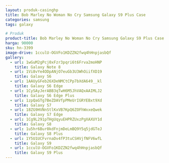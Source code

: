 ```yaml
---
layout: produk-casinghp
title: Bob Marley No Woman No Cry Samsung Galaxy S9 Plus Case
categories: samsung
tags: galaxy

# Produk
product-title: Bob Marley No Woman No Cry Samsung Galaxy S9 Plus Case
harga: 90000
sku: hn-3399
image-drive: 1cculU-OGVFo1KDZZN2fwq4hHnpjasbQf
gallery:
  - url: 1wGuM2gPcj0xFzr3pqri6t6Frva2moHNP
    title: Galaxy Note 8
  - url: 1Vi8vYe4ODpANjO7euGb3U3WhOiifXD19
    title: Galaxy S6
  - url: 1AAUyGFeb26XDeNMCtCPp7bXdA649__kl
    title: Galaxy S6 Edge
  - url: 1CySAyJerABB3qTwH6M5JhVAQxAAIMLJ2
    title: Galaxy S6 Edge Plus
  - url: 1zpQaGTg7BeZDAVfpPMeUrIGRYEBxt9Xd
    title: Galaxy S7
  - url: 18ZG9HVNnStlKxVB7KpQ6ZOFhWxxeQwek
    title: Galaxy S7 Edge
  - url: 1Cg9L291pTHgUqyuEHPRZUxzPgXAXUY1d
    title: Galaxy S8
  - url: 1u5hr6Bur0kdFnjmDeLmBQ9Y5q5jdGTeJ
    title: Galaxy S8 Plus
  - url: 1Y5U1UCFvrnaDv4fP3tuCSHVjfNFV6wfL
    title: Galaxy S9
  - url: 1cculU-OGVFo1KDZZN2fwq4hHnpjasbQf
    title: Galaxy S9 Plus
---
```

